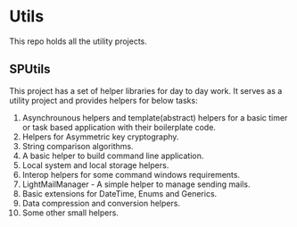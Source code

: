 # Utils
This repo holds all the utility projects.

## SPUtils
This project has a set of helper libraries for day to day work.
It serves as a utility project and provides helpers for below tasks:
1. Asynchrounous helpers and template(abstract) helpers for a basic timer or task based application with their boilerplate code.
2. Helpers for Asymmetric key cryptography.
3. String comparison algorithms.
4. A basic helper to build command line application.
5. Local system and local storage helpers.
6. Interop helpers for some command windows requirements.
7. LightMailManager - A simple helper to manage sending mails.
8. Basic extensions for DateTime, Enums and Generics.
9. Data compression and conversion helpers.
10. Some other small helpers.
